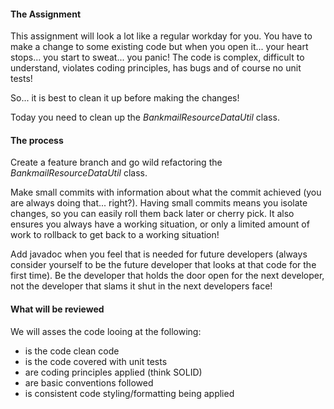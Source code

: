 #### The Assignment

This assignment will look a lot like a regular workday for you. You have to make a change to some
existing code but when you open it... your heart stops... you start to sweat... you panic! The
code is complex, difficult to understand, violates coding principles, has bugs and of course no 
unit tests!

So... it is best to clean it up before making the changes!

Today you need to clean up the *BankmailResourceDataUtil* class.

#### The process

Create a feature branch and go wild refactoring the *BankmailResourceDataUtil* class. 

Make small commits with information about what the commit achieved (you are always doing 
that... right?). Having small commits means you isolate changes, so you can easily roll them back
later or cherry pick. It also ensures you always have a working situation, or only a limited
amount of work to rollback to get back to a working situation! 

Add javadoc when you feel that is needed for future developers (always consider yourself to be
the future developer that looks at that code for the first time). Be the developer that holds the
door open for the next developer, not the developer that slams it shut in the next developers face!

#### What will be reviewed

We will asses the code looing at the following:
- is the code clean code
- is the code covered with unit tests
- are coding principles applied (think SOLID)
- are basic conventions followed
- is consistent code styling/formatting being applied




